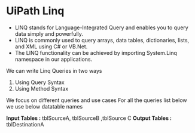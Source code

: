 # UiPath Linq

* LINQ stands for Language-Integrated Query and enables you to query data simply and powerfully. 
* LINQ is commonly used to query arrays, data tables, dictionaries, lists, and XML using C# or VB.Net. 
* The LINQ functionality can be achieved by importing System.Linq namespace in our applications.

We can write Linq Queries in two ways

1. Using Query Syntax
2. Using Method Syntax

We focus on different queries and use cases
For all the queries list below we use below datatable names

**Input Tables :** tblSourceA, tblSourceB ,tblSource C
**Output Tables :** tblDestinationA 
